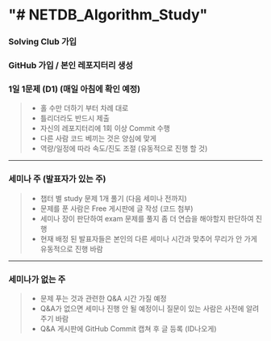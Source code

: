 "# NETDB_Algorithm_Study" 
==========================

### Solving Club 가입   
### GitHub 가입 / 본인 레포지터리 생성   
### 1일 1문제 (D1) (매일 아침에 확인 예정)   
> * 홀 수만 더하기 부터 차례 대로
> * 틀리더라도 반드시 제출
> * 자신의 레포지터리에 1회 이상 Commit 수행
> * 다른 사람 코드 베끼는 것은 양심에 맞게
> * 역량/일정에 따라 속도/진도 조절 (유동적으로 진행 할 것)

* * *

### 세미나 주 (발표자가 있는 주)
> * 챕터 별 study 문제 1개 풀기 (다음 세미나 전까지)
> * 문제를 푼 사람은 Free 게시판에 글 작성 (코드 첨부)
> * 세미나 장이 판단하여 exam 문제를 풀지 좀 더 연습을 해야할지 판단하여 진행
> * 현재 배정 된 발표자들은 본인의 다른 세미나 시간과 맞추어 무리가 안 가게 유동적으로 진행 바람

* * *

### 세미나가 없는 주
> * 문제 푸는 것과 관련한 Q&A 시간 가질 예정 
> * Q&A가 없으면 세미나 진행 안 될 예정이니 질문이 있는 사람은 사전에 알려주기 바람 
> * Q&A 게시판에 GitHub Commit 캡쳐 후 글 등록 (ID나오게)
